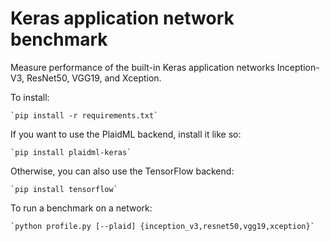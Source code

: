 # Keras application network benchmark
Measure performance of the built-in Keras application networks Inception-V3,
ResNet50, VGG19, and Xception.

To install:

    `pip install -r requirements.txt`

If you want to use the PlaidML backend, install it like so:

    `pip install plaidml-keras`

Otherwise, you can also use the TensorFlow backend:

    `pip install tensorflow`

To run a benchmark on a network:

    `python profile.py [--plaid] {inception_v3,resnet50,vgg19,xception}`



